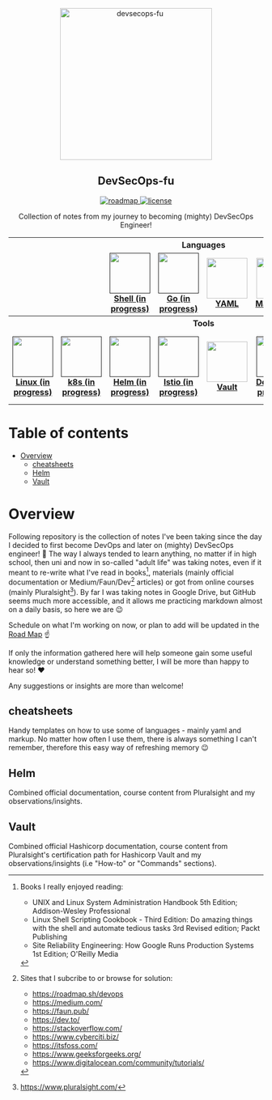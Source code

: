 <p align="center">
  <img src="https://github.com/mpiotrak/DevSecOps-fu/blob/main/_screenshots/devsecops.png" align="center" width="300px" alt="devsecops-fu">
  <h2 align="center">DevSecOps-fu</h2>
</p>

<p align="center">
  <a href="https://github.com/mpiotrak/DevSecOps-fu/projects/1">
    <img src="https://img.shields.io/badge/ROAD-MAP-blue" alt="roadmap">
  </a>
  <a href="https://github.com/mpiotrak/DevSecOps-fu//blob/main/LICENSE">
    <img src="https://img.shields.io/github/license/mpiotrak/DevSecOps-fu" alt="license">
  </a>
</p>

<p align="center">Collection of notes from my journey to becoming (mighty) DevSecOps Engineer!</p>

<table>
  <tbody>
    <tr>
      <th colspan="8">Languages</th>
    </tr>
    <tr>
      <td align="center" width="12,5%"></td>
      <td align="center" width="12,5%"></td>
      <td align="center" width="12,5%"><a href=""><img src="https://www.vectorlogo.zone/logos/gnu_bash/gnu_bash-icon.svg" width="80px;" height="80px;"><br /><b>Shell (in progress)</b></a></td>
      <td align="center" width="12,5%"><a href=""><img src="https://www.vectorlogo.zone/logos/golang/golang-icon.svg" width="80px;" height="80px;"><br /><b>Go (in progress)</b></a></td>
      <td align="center" width="12,5%"><a href="cheatsheets/yaml-cheatsheet.yaml"><img src="https://www.vectorlogo.zone/logos/yaml/yaml-icon.svg" width="80px;" height="80px;"><br /><b>YAML</b></a></td>
      <td align="center" width="12,5%"><a href="cheatsheets/markdown-cheatsheet.md"><img src="https://www.vectorlogo.zone/logos/markdown-here/markdown-here-icon.svg" width="80px;" height="80px;"><br /><b>Markdown</b></a></td>
      <td align="center" width="12,5%"></td>
      <td align="center" width="12,5%"></td>
    </tr>
    <tr>
      <th colspan="8">Tools</th>
    </tr>
    <tr>
      <td align="center" width="12,5%"><a href=""><img src="https://www.vectorlogo.zone/logos/linux/linux-icon.svg" width="80px;" height="80px;"><br /><b>Linux (in progress)</b></a></td>
      <td align="center" width="12,5%"><a href=""><img src="https://www.vectorlogo.zone/logos/kubernetes/kubernetes-icon.svg" width="80px;" height="80px;"><br /><b>k8s (in progress)</b></a></td>
      <td align="center" width="12,5%"><a href=""><img src="https://www.vectorlogo.zone/logos/helmsh/helmsh-icon.svg" width="80px;" height="80px;"><br /><b>Helm (in progress)</b></a></td>
      <td align="center" width="12,5%"><a href=""><img src="https://www.vectorlogo.zone/logos/istioio/istioio-icon.svg" width="80px;" height="80px;"><br /><b>Istio (in progress)</b></a></td>
      <td align="center" width="12,5%"><a href="vault/README.md"><img src="https://www.vectorlogo.zone/logos/vaultproject/vaultproject-icon.svg" width="80px;" height="80px;"><br /><b>Vault</b></a></td>
      <td align="center" width="12,5%"><a href=""><img src="https://www.vectorlogo.zone/logos/docker/docker-icon.svg" width="80px;" height="80px;"><br /><b>Docker (in progress)</b></a></td>
      <td align="center" width="12,5%"><a href=""><img src="https://www.vectorlogo.zone/logos/terraformio/terraformio-icon.svg" width="80px;" height="80px;"><br /><b>Terraform (in progress)</b></a></td>
      <td align="center" width="12,5%"><a href=""><img src="https://www.vectorlogo.zone/logos/git-scm/git-scm-icon.svg" width="80px;" height="80px;"><br /><b>Git (in progress)</b></a></td>
    </tr>
  </tbody>
</table>

<!-- TODO: Center first row of table. Check on h2 background color. -->

# Table of contents

- [Overview](#paragraph1)
  - [cheatsheets](#paragraph1.1)
  - [Helm](#paragraph1.2)
  - [Vault](#paragraph1.3)


# Overview <a name="paragraph1"> </a>

Following repository is the collection of notes I've been taking since the day I decided to first become DevOps and later on (mighty) DevSecOps engineer! :ninja: The way I always tended to learn anything, no matter if in high school, then uni and now in so-called "adult life" was taking notes, even if it meant to re-write what I've read in books[^1], materials (mainly official documentation or Medium/Faun/Dev[^2] articles) or got from online courses (mainly Pluralsight[^3]). By far I was taking notes in Google Drive, but GitHub seems much more accessible, and it allows me practicing markdown almost on a daily basis, so here we are :wink:

Schedule on what I'm working on now, or plan to add will be updated in the [Road Map](https://github.com/mpiotrak/DevSecOps-fu/projects/1) :point_up:

If only the information gathered here will help someone gain some useful knowledge or understand something better, I will be more than happy to hear so! :heart:

Any suggestions or insights are more than welcome!


## cheatsheets <a name="paragraph1.1"> </a>

Handy templates on how to use some of languages - mainly yaml and markup. No matter how often I use them, there is always something I can't remember, therefore this easy way of refreshing memory :wink:


## Helm <a name="paragraph1.2"> </a>

Combined official documentation, course content from Pluralsight and my observations/insights.

## Vault <a name="paragraph1.3"> </a>

Combined official Hashicorp documentation, course content from Pluralsight's certification path for Hashicorp Vault and my observations/insights (i.e "How-to" or "Commands" sections).


[^1]: Books I really enjoyed reading:
    - UNIX and Linux System Administration Handbook 5th Edition; Addison-Wesley Professional
    - Linux Shell Scripting Cookbook - Third Edition: Do amazing things with the shell and automate tedious tasks 3rd Revised edition; Packt Publishing
    - Site Reliability Engineering: How Google Runs Production Systems 1st Edition; O'Reilly Media
[^2]: Sites that I subcribe to or browse for solution:
    - https://roadmap.sh/devops
    - https://medium.com/
    - https://faun.pub/
    - https://dev.to/
    - https://stackoverflow.com/
    - https://www.cyberciti.biz/
    - https://itsfoss.com/
    - https://www.geeksforgeeks.org/
    - https://www.digitalocean.com/community/tutorials/
[^3]: https://www.pluralsight.com/
